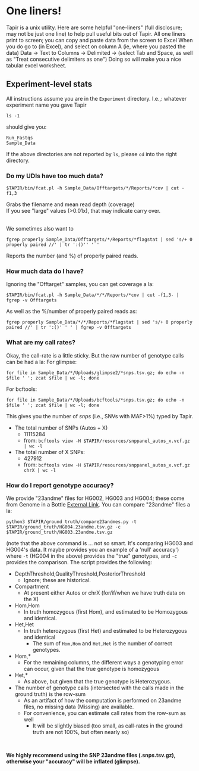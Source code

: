 # One liners!
Tapir is a unix utility. Here are some helpful "one-liners" (full disclosure; may not be just one line) to help pull useful bits out of Tapir.
All one liners print to screen; you can copy and paste data from the screen to Excel
When you do go to (in Excel), and select on column A (ie, where you pasted the data)
Data -> Text to Columns -> Delimited -> (select Tab and Space, as well as "Treat consecutive delimiters as one")
Doing so will make you a nice tabular excel worksheet.

## Experiment-level stats

All instructions assume you are in the `Experiment` directory. I.e.,:
whatever experiment name you gave Tapir <br>

```
ls -1
```
should give you:
```
Run_Fastqs
Sample_Data
```
If the above directories are not reported by `ls`, please `cd` into the right directory.

### Do my UDIs have too much data?
```
$TAPIR/bin/fcat.pl -h Sample_Data/Offtargets/*/Reports/*cov | cut -f1,3
```
Grabs the filename and mean read depth (coverage)
<br>
If you see "large" values (>0.01x), that may indicate carry over. <br>

<br>
We sometimes also want to <br>

```
fgrep properly Sample_Data/Offtargets/*/Reports/*flagstat | sed 's/+ 0 properly paired //' | tr ':()'' ' '
```
Reports the number (and %) of properly paired reads.


### How much data do I have?
Ignoring the "Offtarget" samples, you can get coverage a la:
```
$TAPIR/bin/fcat.pl -h Sample_Data/*/*/Reports/*cov | cut -f1,3- | fgrep -v Offtargets
```
As well as the %/number of properly paired reads as:

```
fgrep properly Sample_Data/*/*/Reports/*flagstat | sed 's/+ 0 properly paired //' | tr ':()' ' ' | fgrep -v Offtargets
```

### What are my call rates?
Okay, the call-rate is a little sticky. But the raw number of genotype calls can be had a la:
For glimpse:
```
for file in Sample_Data/*/Uploads/glimpse2/*snps.tsv.gz; do echo -n $file ' '; zcat $file | wc -l; done
```
For bcftools:
```
for file in Sample_Data/*/Uploads/bcftools/*snps.tsv.gz; do echo -n $file ' '; zcat $file | wc -l; done
```
This gives you the number of *snps* (i.e., SNVs with MAF>1%) typed by Tapir.

-  The total number of SNPs (Autos + X) 
   -  11115284
   -  from: `bcftools view -H $TAPIR/resources/snppanel_autos_x.vcf.gz | wc -l`
-  The total number of X SNPs:
   -  427912
   -  from: `bcftools view -H $TAPIR/resources/snppanel_autos_x.vcf.gz chrX | wc -l`
   

### How do I report genotype accuracy?
We provide "23andme" files for HG002, HG003 and HG004; these come from Genome in a Bottle [External Link](https://www.nist.gov/programs-projects/genome-bottle).
You can compare "23andme" files a la:
```
python3 $TAPIR/ground_truth/compare23andmes.py -t $TAPIR/ground_truth/HG004.23andme.tsv.gz -c $TAPIR/ground_truth/HG003.23andme.tsv.gz
```
(note that the above command is ... not so smart. It's comparing HG003 and HG004's data. It maybe provides you an example of a 'null' accuracy')
<br>
where `-t` (HG004 in the above) provides the "true" genotypes, and `-c` provides the comparison. The script provides the following:
-  DepthThreshold,QualityThreshold,PosteriorThreshold
   -  Ignore; these are historical.
-  Compartment
   -  At present either Autos or chrX (for/if/when we have truth data on the X)
-  Hom,Hom
   -  In truth homozygous (first Hom), and estimated to be Homozygous and identical.
-  Het,Het
   -  In truth heterozygous (first Het) and estimated to be Heterozygous and identical
      -  The sum of `Hom,Hom` and `Het,Het` is the number of correct genotypes.
-  Hom,*
   -  For the remaining columns, the different ways a genotyping error can occur, given that the true genotype is homozygous
-  Het,*
   -  As above, but given that the true genotype is Heterozygous.
-  The number of genotype calls (intersected with the calls made in the ground truth) is the row-sum
   -  As an artifact of how the computation is performed on 23andme files, no missing data (Missing) are available.    
   -  For convenience, you can estimate call rates from the row-sum as well
      -  It will be slightly biased (too small, as call-rates in the ground truth are not 100%, but often nearly so)
<br>

**We highly recommend using the SNP 23andme files (.snps.tsv.gz), otherwise your "accuracy" will be inflated (glimpse).**
